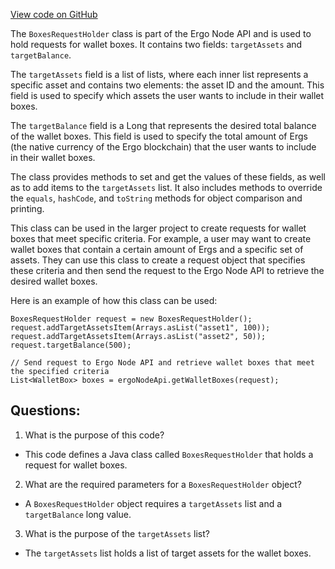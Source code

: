 [View code on GitHub](https://github.com/ergoplatform/ergo-appkit/java-client-generated/src/main/java/org/ergoplatform/restapi/client/BoxesRequestHolder.java)

The `BoxesRequestHolder` class is part of the Ergo Node API and is used to hold requests for wallet boxes. It contains two fields: `targetAssets` and `targetBalance`. 

The `targetAssets` field is a list of lists, where each inner list represents a specific asset and contains two elements: the asset ID and the amount. This field is used to specify which assets the user wants to include in their wallet boxes. 

The `targetBalance` field is a Long that represents the desired total balance of the wallet boxes. This field is used to specify the total amount of Ergs (the native currency of the Ergo blockchain) that the user wants to include in their wallet boxes. 

The class provides methods to set and get the values of these fields, as well as to add items to the `targetAssets` list. It also includes methods to override the `equals`, `hashCode`, and `toString` methods for object comparison and printing.

This class can be used in the larger project to create requests for wallet boxes that meet specific criteria. For example, a user may want to create wallet boxes that contain a certain amount of Ergs and a specific set of assets. They can use this class to create a request object that specifies these criteria and then send the request to the Ergo Node API to retrieve the desired wallet boxes. 

Here is an example of how this class can be used:

```
BoxesRequestHolder request = new BoxesRequestHolder();
request.addTargetAssetsItem(Arrays.asList("asset1", 100));
request.addTargetAssetsItem(Arrays.asList("asset2", 50));
request.targetBalance(500);

// Send request to Ergo Node API and retrieve wallet boxes that meet the specified criteria
List<WalletBox> boxes = ergoNodeApi.getWalletBoxes(request);
```
## Questions: 
 1. What is the purpose of this code?
- This code defines a Java class called `BoxesRequestHolder` that holds a request for wallet boxes.

2. What are the required parameters for a `BoxesRequestHolder` object?
- A `BoxesRequestHolder` object requires a `targetAssets` list and a `targetBalance` long value.

3. What is the purpose of the `targetAssets` list?
- The `targetAssets` list holds a list of target assets for the wallet boxes.